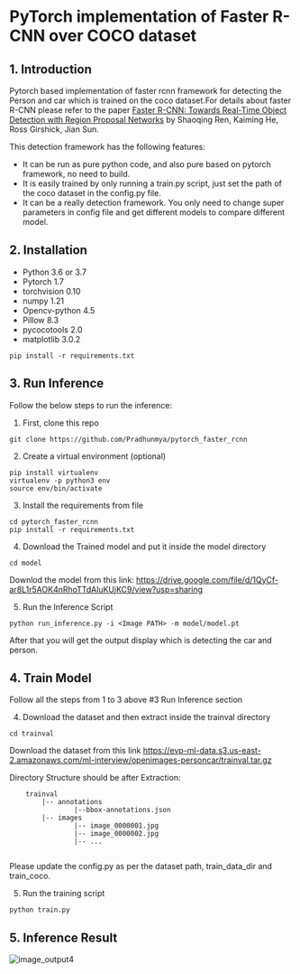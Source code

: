 # PyTorch implementation of Faster R-CNN over COCO dataset

##  1. Introduction  
Pytorch based implementation of faster rcnn framework for detecting the Person and car which is trained on the coco dataset.For details about faster R-CNN please refer to the paper [Faster R-CNN: Towards Real-Time Object Detection with Region Proposal Networks](https://arxiv.org/abs/1506.01497) by Shaoqing Ren, Kaiming He, Ross Girshick, Jian Sun.

This detection framework has the following features:  
* It can be run as pure python code, and also pure based on pytorch framework, no need to build.
* It is easily trained by only running a train.py script, just set the path of the coco dataset in the config.py file.
* It can be a really detection framework. You only need to change super parameters in config file and get different models to compare different model.


##  2. Installation
* Python 3.6 or 3.7  
* Pytorch 1.7  
* torchvision 0.10 
* numpy 1.21
* Opencv-python 4.5
* Pillow 8.3
* pycocotools 2.0
* matplotlib 3.0.2
  
```Shell
pip install -r requirements.txt
  ```


##  3. Run Inference

Follow the below steps to run the inference:

1. First, clone this repo

```Shell
git clone https://github.com/Pradhunmya/pytorch_faster_rcnn
  ```
2. Create a virtual environment (optional)  

```Shell
pip install virtualenv
virtualenv -p python3 env
source env/bin/activate
  ```
  
3. Install the requirements from file

```Shell
cd pytorch_faster_rcnn
pip install -r requirements.txt
  ```
4. Download the Trained model and put it inside the model directory
```Shell
cd model
  ```
Downlod the model from this link: https://drive.google.com/file/d/1QyCf-ar8L1r5AOK4nRhoTTdAluKUjKC9/view?usp=sharing

5. Run the Inference Script

```Shell
python run_inference.py -i <Image PATH> -m model/model.pt
  ```
After that you will get the output display which is detecting the car and person.

##  4. Train Model

Follow all the steps from 1 to 3 above #3 Run Inference section

4. Download the dataset and then extract inside the trainval directory

```Shell
cd trainval
  ```
Download the dataset from this link https://evp-ml-data.s3.us-east-2.amazonaws.com/ml-interview/openimages-personcar/trainval.tar.gz

Directory Structure should be after Extraction:

```
    trainval
        |-- annotations
                |--bbox-annotations.json
        |-- images
                |-- image_0000001.jpg
                |-- image_0000002.jpg
                |-- ...
        
   ```  
Please update the config.py as per the dataset path, train_data_dir and train_coco.

5. Run the training script

```Shell
python train.py
  ```

## 5. Inference Result

![image_output4](https://user-images.githubusercontent.com/30790932/133673890-98418b94-c4e3-401c-b279-5cf65776c01c.jpg)










 
